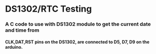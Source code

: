 # DS1302/RTC Testing

### A C code to use with DS1302 module to get the current date and time from

#### CLK,DAT,RST pins on the DS1302, are connected to D5, D7, D9 on the arduino.
